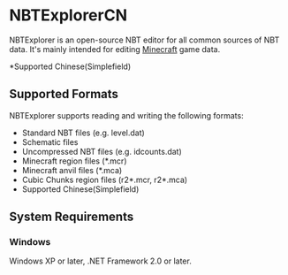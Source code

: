 # NBTExplorerCN

NBTExplorer is an open-source NBT editor for all common sources of NBT data.  It's mainly intended for editing [Minecraft](http://www.minecraft.net) game data.

*Supported Chinese(Simplefield)

## Supported Formats

NBTExplorer supports reading and writing the following formats:

* Standard NBT files (e.g. level.dat)
* Schematic files
* Uncompressed NBT files (e.g. idcounts.dat)
* Minecraft region files (*.mcr)
* Minecraft anvil files (*.mca)
* Cubic Chunks region files (r2*.mcr, r2*.mca)
* Supported Chinese(Simplefield)

## System Requirements

### Windows

Windows XP or later, .NET Framework 2.0 or later.
